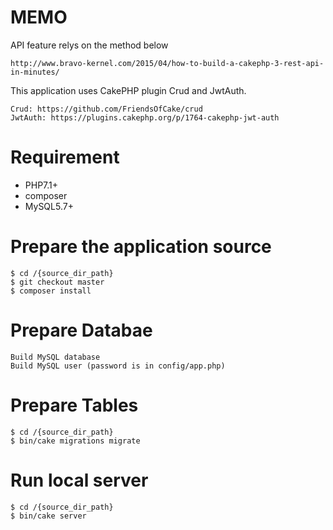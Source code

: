 # MEMO
API feature relys on the method below

    http://www.bravo-kernel.com/2015/04/how-to-build-a-cakephp-3-rest-api-in-minutes/

This application uses CakePHP plugin Crud and JwtAuth.

    Crud: https://github.com/FriendsOfCake/crud
    JwtAuth: https://plugins.cakephp.org/p/1764-cakephp-jwt-auth

# Requirement

* PHP7.1+
* composer
* MySQL5.7+


# Prepare the application source

    $ cd /{source_dir_path}
    $ git checkout master
    $ composer install

# Prepare Databae

    Build MySQL database
    Build MySQL user (password is in config/app.php)

# Prepare Tables

    $ cd /{source_dir_path}
    $ bin/cake migrations migrate

# Run local server

    $ cd /{source_dir_path}
    $ bin/cake server
